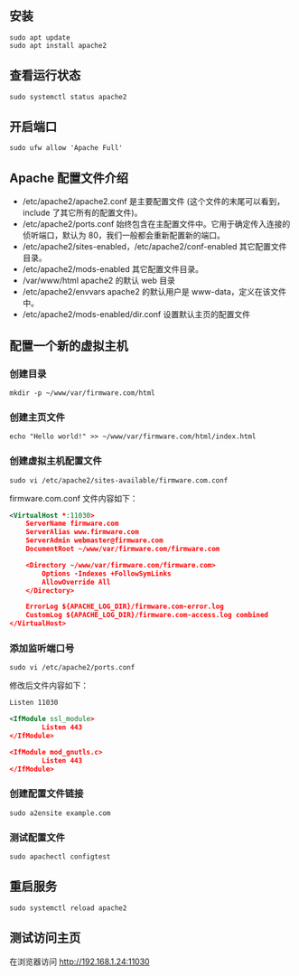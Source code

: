 ## 安装
```shell
sudo apt update
sudo apt install apache2
```

## 查看运行状态
```shell
sudo systemctl status apache2
```

## 开启端口
```shell
sudo ufw allow 'Apache Full'
```

## Apache 配置文件介绍

- /etc/apache2/apache2.conf
	是主要配置文件 (这个文件的末尾可以看到，include 了其它所有的配置文件)。
- /etc/apache2/ports.conf
	始终包含在主配置文件中。它用于确定传入连接的侦听端口，默认为 80，我们一般都会重新配置新的端口。
- /etc/apache2/sites-enabled，/etc/apache2/conf-enabled
	其它配置文件目录。
- /etc/apache2/mods-enabled
	其它配置文件目录。
- /var/www/html
	apache2 的默认 web 目录
- /etc/apache2/envvars
	apache2 的默认用户是 www-data，定义在该文件中。
- /etc/apache2/mods-enabled/dir.conf
	设置默认主页的配置文件

## 配置一个新的虚拟主机

### 创建目录
```shell
mkdir -p ~/www/var/firmware.com/html
```

### 创建主页文件
```shell
echo "Hello world!" >> ~/www/var/firmware.com/html/index.html
```

### 创建虚拟主机配置文件
```shell
sudo vi /etc/apache2/sites-available/firmware.com.conf
```

firmware.com.conf 文件内容如下：
```xml
<VirtualHost *:11030>
    ServerName firmware.com
    ServerAlias www.firmware.com
    ServerAdmin webmaster@firmware.com
    DocumentRoot ~/www/var/firmware.com/firmware.com

    <Directory ~/www/var/firmware.com/firmware.com>
        Options -Indexes +FollowSymLinks
        AllowOverride All
    </Directory>

    ErrorLog ${APACHE_LOG_DIR}/firmware.com-error.log
    CustomLog ${APACHE_LOG_DIR}/firmware.com-access.log combined
</VirtualHost>
```

### 添加监听端口号
```shell
sudo vi /etc/apache2/ports.conf
```

修改后文件内容如下：
```xml
Listen 11030

<IfModule ssl_module>
        Listen 443
</IfModule>

<IfModule mod_gnutls.c>
        Listen 443
</IfModule>
```

### 创建配置文件链接
```shell
sudo a2ensite example.com
```

### 测试配置文件
```shell
sudo apachectl configtest
```

## 重启服务
```shell
sudo systemctl reload apache2
```

## 测试访问主页
在浏览器访问 http://192.168.1.24:11030